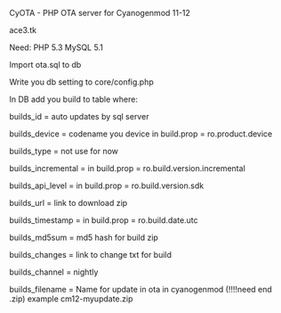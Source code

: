 CyOTA - PHP OTA server for Cyanogenmod 11-12

ace3.tk

Need:
PHP 5.3
MySQL 5.1 

Import ota.sql to db

Write you db setting to core/config.php

In DB add you build to table where:

builds_id = auto updates by sql server

builds_device = codename you device in build.prop = ro.product.device

builds_type = not use for now

builds_incremental = in build.prop = ro.build.version.incremental

builds_api_level = in build.prop  = ro.build.version.sdk

builds_url = link to download zip

builds_timestamp = in build.prop = ro.build.date.utc

builds_md5sum = md5 hash for build zip

builds_changes = link to change txt for build

builds_channel = nightly

builds_filename = Name for update in ota in cyanogenmod (!!!!need end .zip) example cm12-myupdate.zip
